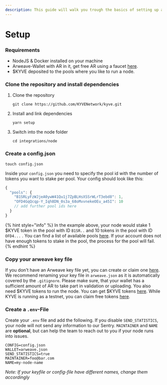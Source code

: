 ```yaml
---
description: This guide will walk you trough the basics of setting up a KYVE node
---
```


# Setup

### Requirements

* NodeJS & Docker installed on your machine
* Arweave-Wallet with AR in it, get free AR using a faucet [here](https://faucet.arweave.net/).
* $KYVE deposited to the pools where you like to run a node.

### Clone the repository and install dependencies

1. Clone the repository

   ```text
   git clone https://github.com/KYVENetwork/kyve.git
   ```

2. Install and link dependencies

   ```text
   yarn setup
   ```

3. Switch into the node folder

   ```text
   cd integrations/node
   ```

### Create a config.json

```text
touch config.json
```

Inside your `config.json` you need to specify the pool id with the number of tokens you want to stake per pool. Your config should look like this:

```javascript
{
  "pools": {
    "B1SRLyFzWJjeA0ywW41Qu1j7ZpBLHsXSSrWLrT3ebd8": 1,
    "OFD4GqQcqp-Y_Iqh8DN_0s3a_68oMvvnekeOEu_a45I": 10
    // add further pool ids here
  }
}
```

{% hint style="info" %}
In the example above, your node would stake 1 $KYVE token in the pool with ID `B1SR..` and 10 tokens in the pool with ID `OFD4...` . You can find a list of available pools [here](https://kyve.network/gov/pools). If your account does not have enough tokens to stake in the pool, the process for the pool will fail.
{% endhint %}

### Copy your arweave key file

If you don't have an Arweave key file yet, you can create or claim one [here](https://arweave.org). We recommend renaming your key file in `arweave.json` as it is automatically covered by the `.gitignore`. Please make sure, that your wallet has a sufficient amount of AR to take part in validation or uploading. You also need $KYVE tokens to run the node. You can get $KYVE tokens [here](https://kyve.network/gov/tokens). While KYVE is running as a testnet, you can claim free tokens [here](https://kyve.network/gov/tokens).

### Create a `.env`-File

Create your `.env` file and add the following. If you disable `SEND_STATISTICS`, your node will not send any information to our Sentry. `MAINTAINER` and `NAME` are **optional**, but can help the team to reach out to you if your node runs into issues.

```text
CONFIG=config.json
WALLET=arweave.json
SEND_STATISTICS=true
MAINTAINER=foo@bar.com
NAME=my-node-name
```

_Note: If your keyfile or config-file have different names, change them accordingly_


